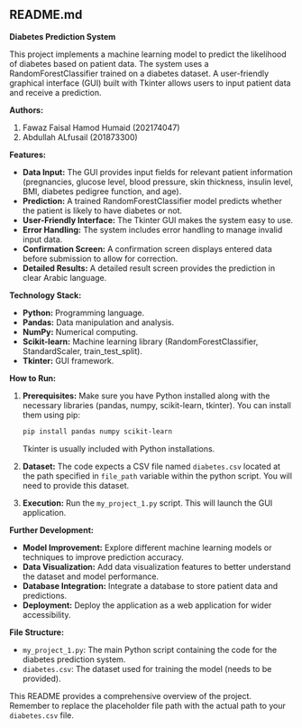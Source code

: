 ## README.md

**Diabetes Prediction System**

This project implements a machine learning model to predict the likelihood of diabetes based on patient data.  The system uses a RandomForestClassifier trained on a diabetes dataset.  A user-friendly graphical interface (GUI) built with Tkinter allows users to input patient data and receive a prediction.

**Authors:**

1. Fawaz Faisal Hamod Humaid (202174047)
2. Abdullah ALfusail (201873300)


**Features:**

* **Data Input:**  The GUI provides input fields for relevant patient information (pregnancies, glucose level, blood pressure, skin thickness, insulin level, BMI, diabetes pedigree function, and age).
* **Prediction:** A trained RandomForestClassifier model predicts whether the patient is likely to have diabetes or not.
* **User-Friendly Interface:** The Tkinter GUI makes the system easy to use.
* **Error Handling:**  The system includes error handling to manage invalid input data.
* **Confirmation Screen:** A confirmation screen displays entered data before submission to allow for correction.
* **Detailed Results:**  A detailed result screen provides the prediction in clear Arabic language.


**Technology Stack:**

* **Python:** Programming language.
* **Pandas:** Data manipulation and analysis.
* **NumPy:** Numerical computing.
* **Scikit-learn:** Machine learning library (RandomForestClassifier, StandardScaler, train_test_split).
* **Tkinter:** GUI framework.


**How to Run:**

1. **Prerequisites:** Make sure you have Python installed along with the necessary libraries (pandas, numpy, scikit-learn, tkinter). You can install them using pip:
   ```bash
   pip install pandas numpy scikit-learn
   ```
   Tkinter is usually included with Python installations.

2. **Dataset:** The code expects a CSV file named `diabetes.csv` located at the path specified in `file_path` variable within the python script.  You will need to provide this dataset.

3. **Execution:** Run the `my_project_1.py` script.  This will launch the GUI application.


**Further Development:**

* **Model Improvement:** Explore different machine learning models or techniques to improve prediction accuracy.
* **Data Visualization:** Add data visualization features to better understand the dataset and model performance.
* **Database Integration:** Integrate a database to store patient data and predictions.
* **Deployment:** Deploy the application as a web application for wider accessibility.


**File Structure:**

* `my_project_1.py`: The main Python script containing the code for the diabetes prediction system.
* `diabetes.csv`: The dataset used for training the model (needs to be provided).


This README provides a comprehensive overview of the project.  Remember to replace the placeholder file path with the actual path to your `diabetes.csv` file.

